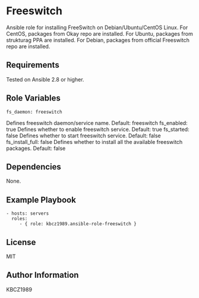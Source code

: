 Freeswitch
=========

Ansible role for installing FreeSwitch on Debian/Ubuntu/CentOS Linux. 
For CentOS, packages from Okay repo are installed. 
For Ubuntu, packages from strukturag PPA are installed.
For Debian, packages from official Freeswitch repo are installed.

Requirements
------------

Tested on Ansible 2.8 or higher.

Role Variables
--------------

	fs_daemon: freeswitch
Defines freeswitch daemon/service name. Default: freeswitch
	fs_enabled: true
Defines whether to enable freeswitch service. Default: true
	fs_started: false
Defines whether to start freeswitch service. Default: false
	fs_install_full: false
Defines whether to install all the available freeswitch packages. Default: false


Dependencies
------------

None.

Example Playbook
----------------

    - hosts: servers
      roles:
         - { role: kbcz1989.ansible-role-freeswitch }

License
-------

MIT

Author Information
------------------

KBCZ1989
